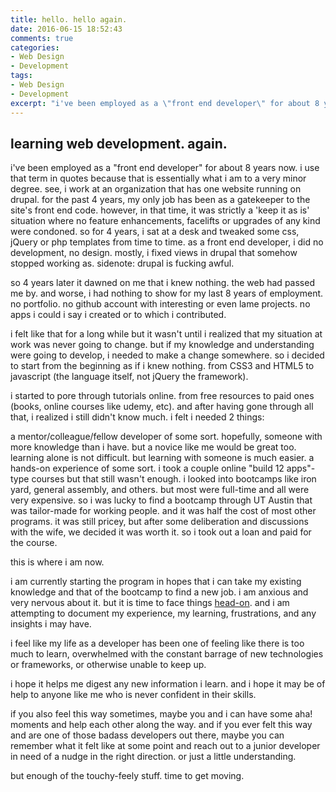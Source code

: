 ```yaml
---
title: hello. hello again.
date: 2016-06-15 18:52:43
comments: true
categories:
- Web Design
- Development
tags: 
- Web Design
- Development
excerpt: "i've been employed as a \"front end developer\" for about 8 years now. i use that term in quotes because that is essentially what i am to a very minor degree."
---
```

## learning web development. again.

i've been employed as a "front end developer" for about 8 years now. i use that term in quotes because that is essentially what i am to a very minor degree. see, i work at an organization that has one website running on drupal. for the past 4 years, my only job has been as a gatekeeper to the site's front end code. however, in that time, it was strictly a 'keep it as is' situation where no feature enhancements, facelifts or upgrades of any kind were condoned. so for 4 years, i sat at a desk and tweaked some css, jQuery or php templates from time to time. as a front end developer, i did no development, no design. mostly, i fixed views in drupal that somehow stopped working as. sidenote: drupal is fucking awful.

so 4 years later it dawned on me that i knew nothing. the web had passed me by. and worse, i had nothing to show for my last 8 years of employment. no portfolio. no github account with interesting or even lame projects. no apps i could i say i created or to which i contributed.

i felt like that for a long while but it wasn't until i realized that my situation at work was never going to change. but if my knowledge and understanding were going to develop, i needed to make a change somewhere. so i decided to start from the beginning as if i knew nothing. from CSS3 and HTML5 to javascript (the language itself, not jQuery the framework). 

i started to pore through tutorials online. from free resources to paid ones (books, online courses like udemy, etc).  and after having gone through all that, i realized i still didn't know much. i felt i needed 2 things:

a mentor/colleague/fellow developer of some sort. hopefully, someone with more knowledge than i have. but a novice like me would be great too. learning alone is not difficult. but learning with someone is much easier.
a hands-on experience of some sort. i took a couple online "build 12 apps"-type courses but that still wasn't enough.
i looked into bootcamps like iron yard, general assembly, and others. but most were full-time and all were very expensive. so i was lucky to find a bootcamp through UT Austin that was tailor-made for working people. and it was half the cost of most other programs. it was still pricey, but after some deliberation and discussions with the wife, we decided it was worth it. so i took out a loan and paid for the course.

this is where i am now.

i am currently starting the program in hopes that i can take my existing knowledge and that of the bootcamp to find a new job. i am anxious and very nervous about it. but it is time to face things [head-on](https://www.youtube.com/watch?v=eGp47YwDZ48). and i am attempting to document my experience, my learning, frustrations, and any insights i may have. 

i feel like my life as a developer has been one of feeling like there is too much to learn, overwhelmed with the constant barrage of new technologies or frameworks, or otherwise unable to keep up.

i hope it helps me digest any new information i learn. and i hope it may be of help to anyone like me who is never confident in their skills.

if you also feel this way sometimes, maybe you and i can have some aha! moments and help each other along the way. and if you ever felt this way and are one of those badass developers out there, maybe you can remember what it felt like at some point and reach out to a junior developer in need of a nudge in the right direction. or just a little understanding.

but enough of the touchy-feely stuff. time to get moving.
